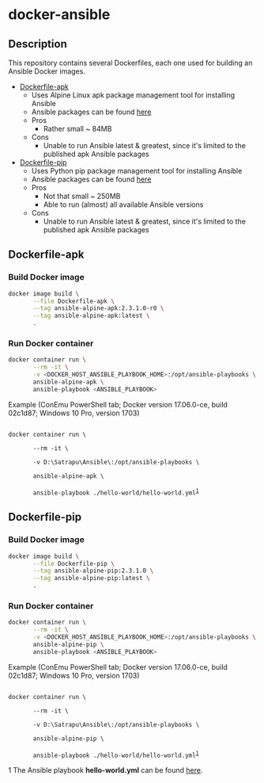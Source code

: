 # docker-ansible

## Description

This repository contains several Dockerfiles, each one used for building an Ansible Docker images.

* [Dockerfile-apk](./Dockerfile-apk)
  * Uses Alpine Linux apk package management tool for installing Ansible
  * Ansible packages can be found [here](https://pkgs.alpinelinux.org/packages?name=ansible&branch=v3.6)
  * Pros
    * Rather small ~ 84MB
  * Cons
    * Unable to run Ansible latest & greatest, since it's limited to the published apk Ansible packages
* [Dockerfile-pip](./Dockerfile-pip)
    * Uses Python pip package management tool for installing Ansible
    * Ansible packages can be found [here](https://pypi.python.org/pypi/ansible)
    * Pros
      * Not that small ~ 250MB
      * Able to run (almost) all available Ansible versions
    * Cons
      * Unable to run Ansible latest & greatest, since it's limited to the published apk Ansible packages

## Dockerfile-apk

### Build Docker image

````bash
docker image build \
       --file Dockerfile-apk \
       --tag ansible-alpine-apk:2.3.1.0-r0 \
       --tag ansible-alpine-apk:latest \
       .
````

### Run Docker container

````bash
docker container run \
       --rm -it \
       -v <DOCKER_HOST_ANSIBLE_PLAYBOOK_HOME>:/opt/ansible-playbooks \
       ansible-alpine-apk \
       ansible-playbook <ANSIBLE_PLAYBOOK>
````

Example (ConEmu PowerShell tab; Docker version 17.06.0-ce, build 02c1d87; Windows 10 Pro, version 1703)

<code lang="powershell">
docker container run \ <br/>
&nbsp;&nbsp;&nbsp;&nbsp;&nbsp;&nbsp;&nbsp;--rm -it \ <br/>
&nbsp;&nbsp;&nbsp;&nbsp;&nbsp;&nbsp;&nbsp;-v D:\Satrapu\Ansible\:/opt/ansible-playbooks \ <br/>
&nbsp;&nbsp;&nbsp;&nbsp;&nbsp;&nbsp;&nbsp;ansible-alpine-apk \ <br/>
&nbsp;&nbsp;&nbsp;&nbsp;&nbsp;&nbsp;&nbsp;ansible-playbook ./hello-world/hello-world.yml<sup><a href=#hello-world-yml">1</a><sup>
</code>

## Dockerfile-pip

### Build Docker image

````bash
docker image build \
       --file Dockerfile-pip \
       --tag ansible-alpine-pip:2.3.1.0 \
       --tag ansible-alpine-pip:latest \
       .
````

### Run Docker container

````bash
docker container run \
       --rm -it \
       -v <DOCKER_HOST_ANSIBLE_PLAYBOOK_HOME>:/opt/ansible-playbooks \
       ansible-alpine-pip \
       ansible-playbook <ANSIBLE_PLAYBOOK>
````

Example (ConEmu PowerShell tab; Docker version 17.06.0-ce, build 02c1d87; Windows 10 Pro, version 1703)

<code lang="powershell">
docker container run \ <br/>
&nbsp;&nbsp;&nbsp;&nbsp;&nbsp;&nbsp;&nbsp;--rm -it \ <br/>
&nbsp;&nbsp;&nbsp;&nbsp;&nbsp;&nbsp;&nbsp;-v D:\Satrapu\Ansible\:/opt/ansible-playbooks \ <br/>
&nbsp;&nbsp;&nbsp;&nbsp;&nbsp;&nbsp;&nbsp;ansible-alpine-pip \ <br/>
&nbsp;&nbsp;&nbsp;&nbsp;&nbsp;&nbsp;&nbsp;ansible-playbook ./hello-world/hello-world.yml<sup><a href=#hello-world-yml">1</a><sup>
</code>

<a name="hello-world-yml">1</a> The Ansible playbook **hello-world.yml** can be found [here](https://gist.github.com/satrapu/31b1a03f321990f8d9ae067372a8b456).